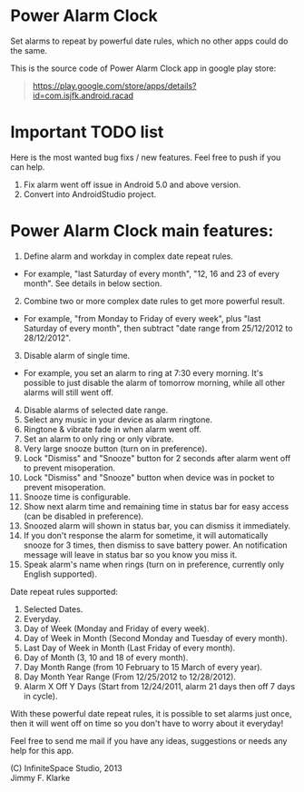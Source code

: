 # Power Alarm Clock
Set alarms to repeat by powerful date rules, which no other apps could do the same.

This is the source code of Power Alarm Clock app in google play store:
> https://play.google.com/store/apps/details?id=com.isjfk.android.racad

# Important TODO list
Here is the most wanted bug fixs / new features. Feel free to push if you can help.
1. Fix alarm went off issue in Android 5.0 and above version.
2. Convert into AndroidStudio project.

# Power Alarm Clock main features:

1. Define alarm and workday in complex date repeat rules.
  * For example, "last Saturday of every month", "12, 16 and 23 of every month". See details in below section.
2. Combine two or more complex date rules to get more powerful result.
  * For example, "from Monday to Friday of every week", plus "last Saturday of every month", then subtract "date range from 25/12/2012 to 28/12/2012".
3. Disable alarm of single time.
  * For example, you set an alarm to ring at 7:30 every morning. It's possible to just disable the alarm of tomorrow morning, while all other alarms will still went off.
4. Disable alarms of selected date range.
5. Select any music in your device as alarm ringtone.
6. Ringtone & vibrate fade in when alarm went off.
7. Set an alarm to only ring or only vibrate.
8. Very large snooze button (turn on in preference).
9. Lock "Dismiss" and "Snooze" button for 2 seconds after alarm went off to prevent misoperation.
10. Lock "Dismiss" and "Snooze" button when device was in pocket to prevent misoperation.
11. Snooze time is configurable.
12. Show next alarm time and remaining time in status bar for easy access (can be disabled in preference).
13. Snoozed alarm will shown in status bar, you can dismiss it immediately.
14. If you don't response the alarm for sometime, it will automatically snooze for 3 times, then dismiss to save battery power. An notification message will leave in status bar so you know you miss it.
15. Speak alarm's name when rings (turn on in preference, currently only English supported).

Date repeat rules supported:

1. Selected Dates.
2. Everyday.
3. Day of Week (Monday and Friday of every week).
4. Day of Week in Month (Second Monday and Tuesday of every month).
5. Last Day of Week in Month (Last Friday of every month).
6. Day of Month (3, 10 and 18 of every month).
7. Day Month Range (from 10 February to 15 March of every year).
8. Day Month Year Range (From 12/25/2012 to 12/28/2012).
9. Alarm X Off Y Days (Start from 12/24/2011, alarm 21 days then off 7 days in cycle).

With these powerful date repeat rules, it is possible to set alarms just once, then it will went off on time so you don't have to worry about it everyday!

Feel free to send me mail if you have any ideas, suggestions or needs any help for this app.

(C) InfiniteSpace Studio, 2013  
Jimmy F. Klarke
